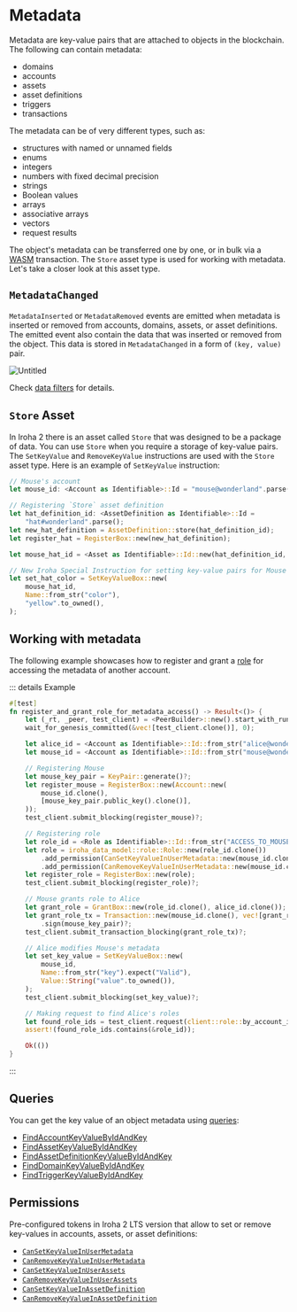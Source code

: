 # Metadata

Metadata are key-value pairs that are attached to objects in the
blockchain. The following can contain metadata:

- domains
- accounts
- assets
- asset definitions
- triggers
- transactions

The metadata can be of very different types, such as:

- structures with named or unnamed fields
- enums
- integers
- numbers with fixed decimal precision
- strings
- Boolean values
- arrays
- associative arrays
- vectors
- request results

The object's metadata can be transferred one by one, or in bulk via a
[WASM](../advanced/wasm.md) transaction. The `Store` asset type is used for
working with metadata. Let's take a closer look at this asset type.

## `MetadataChanged`

`MetadataInserted` or `MetadataRemoved` events are emitted when metadata is inserted or removed from accounts, domains, assets, or asset definitions. The emitted event also contain the data that was inserted or removed from the object. This data is stored in `MetadataChanged` in a form of `(key, value)` pair.

![Untitled](/img/metadata-changed.png)

Check [data filters](./hierarchy.md#data-filters) for details.

## `Store` Asset

In Iroha 2 there is an asset called `Store` that was designed to be a
package of data. You can use `Store` when you require a storage of
key-value pairs. The `SetKeyValue` and `RemoveKeyValue` instructions are
used with the `Store` asset type. Here is an example of `SetKeyValue`
instruction:

```rust
// Mouse's account
let mouse_id: <Account as Identifiable>::Id = "mouse@wonderland".parse();

// Registering `Store` asset definition
let hat_definition_id: <AssetDefinition as Identifiable>::Id =
    "hat#wonderland".parse();
let new_hat_definition = AssetDefinition::store(hat_definition_id);
let register_hat = RegisterBox::new(new_hat_definition);

let mouse_hat_id = <Asset as Identifiable>::Id::new(hat_definition_id, mouse_id);

// New Iroha Special Instruction for setting key-value pairs for Mouse's hats:
let set_hat_color = SetKeyValueBox::new(
    mouse_hat_id,
    Name::from_str("color"),
    "yellow".to_owned(),
);
```

## Working with metadata

The following example showcases how to register and grant a
[role](../advanced/permissions.md#permission-groups-roles) for accessing
the metadata of another account.

::: details Example

```rust
#[test]
fn register_and_grant_role_for_metadata_access() -> Result<()> {
    let (_rt, _peer, test_client) = <PeerBuilder>::new().start_with_runtime();
    wait_for_genesis_committed(&vec![test_client.clone()], 0);

    let alice_id = <Account as Identifiable>::Id::from_str("alice@wonderland")?;
    let mouse_id = <Account as Identifiable>::Id::from_str("mouse@wonderland")?;

    // Registering Mouse
    let mouse_key_pair = KeyPair::generate()?;
    let register_mouse = RegisterBox::new(Account::new(
        mouse_id.clone(),
        [mouse_key_pair.public_key().clone()],
    ));
    test_client.submit_blocking(register_mouse)?;

    // Registering role
    let role_id = <Role as Identifiable>::Id::from_str("ACCESS_TO_MOUSE_METADATA")?;
    let role = iroha_data_model::role::Role::new(role_id.clone())
        .add_permission(CanSetKeyValueInUserMetadata::new(mouse_id.clone()))
        .add_permission(CanRemoveKeyValueInUserMetadata::new(mouse_id.clone()));
    let register_role = RegisterBox::new(role);
    test_client.submit_blocking(register_role)?;

    // Mouse grants role to Alice
    let grant_role = GrantBox::new(role_id.clone(), alice_id.clone());
    let grant_role_tx = Transaction::new(mouse_id.clone(), vec![grant_role.into()].into(), 100_000)
        .sign(mouse_key_pair)?;
    test_client.submit_transaction_blocking(grant_role_tx)?;

    // Alice modifies Mouse's metadata
    let set_key_value = SetKeyValueBox::new(
        mouse_id,
        Name::from_str("key").expect("Valid"),
        Value::String("value".to_owned()),
    );
    test_client.submit_blocking(set_key_value)?;

    // Making request to find Alice's roles
    let found_role_ids = test_client.request(client::role::by_account_id(alice_id))?;
    assert!(found_role_ids.contains(&role_id));

    Ok(())
}
```

:::

## Queries

You can get the key value of an object metadata using
[queries](../advanced/queries.md):

- [FindAccountKeyValueByIdAndKey](../advanced/queries.md#findaccountkeyvaluebyidandkey)
- [FindAssetKeyValueByIdAndKey](../advanced/queries.md#findassetkeyvaluebyidandkey)
- [FindAssetDefinitionKeyValueByIdAndKey](../advanced/queries.md#findassetdefinitionkeyvaluebyidandkey)
- [FindDomainKeyValueByIdAndKey](../advanced/queries.md#finddomainkeyvaluebyidandkey)
- [FindTriggerKeyValueByIdAndKey](../advanced/queries.md#findtriggerkeyvaluebyidandkey)

## Permissions

Pre-configured tokens in Iroha 2 LTS version that allow to set or remove
key-values in accounts, assets, or asset definitions:

- [`CanSetKeyValueInUserMetadata`](../advanced/permissions.md#cansetkeyvalueinusermetadata)
- [`CanRemoveKeyValueInUserMetadata`](../advanced/permissions.md#canremovekeyvalueinusermetadata)
- [`CanSetKeyValueInUserAssets`](../advanced/permissions.md#cansetkeyvalueinuserassets)
- [`CanRemoveKeyValueInUserAssets`](../advanced/permissions.md#canremovekeyvalueinuserassets)
- [`CanSetKeyValueInAssetDefinition`](../advanced/permissions.md#cansetkeyvalueinassetdefinition)
- [`CanRemoveKeyValueInAssetDefinition`](../advanced/permissions.md#canremovekeyvalueinassetdefinition)
